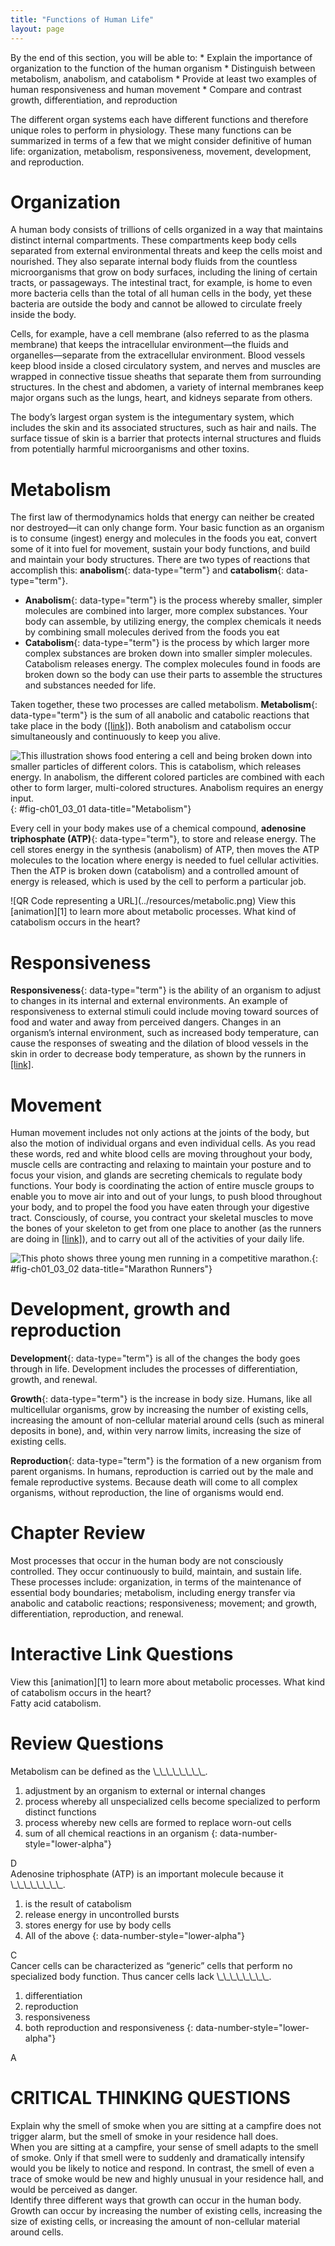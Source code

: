 ```yaml
---
title: "Functions of Human Life"
layout: page
---
```



<div data-type="abstract" markdown="1">
By the end of this section, you will be able to:
* Explain the importance of organization to the function of the human organism
* Distinguish between metabolism, anabolism, and catabolism
* Provide at least two examples of human responsiveness and human movement
* Compare and contrast growth, differentiation, and reproduction

</div>

The different organ systems each have different functions and therefore unique roles to perform in physiology. These many functions can be summarized in terms of a few that we might consider definitive of human life: organization, metabolism, responsiveness, movement, development, and reproduction.

# Organization

A human body consists of trillions of cells organized in a way that maintains distinct internal compartments. These compartments keep body cells separated from external environmental threats and keep the cells moist and nourished. They also separate internal body fluids from the countless microorganisms that grow on body surfaces, including the lining of certain tracts, or passageways. The intestinal tract, for example, is home to even more bacteria cells than the total of all human cells in the body, yet these bacteria are outside the body and cannot be allowed to circulate freely inside the body.

Cells, for example, have a cell membrane (also referred to as the plasma membrane) that keeps the intracellular environment—the fluids and organelles—separate from the extracellular environment. Blood vessels keep blood inside a closed circulatory system, and nerves and muscles are wrapped in connective tissue sheaths that separate them from surrounding structures. In the chest and abdomen, a variety of internal membranes keep major organs such as the lungs, heart, and kidneys separate from others.

The body’s largest organ system is the integumentary system, which includes the skin and its associated structures, such as hair and nails. The surface tissue of skin is a barrier that protects internal structures and fluids from potentially harmful microorganisms and other toxins.

# Metabolism

The first law of thermodynamics holds that energy can neither be created nor destroyed—it can only change form. Your basic function as an organism is to consume (ingest) energy and molecules in the foods you eat, convert some of it into fuel for movement, sustain your body functions, and build and maintain your body structures. There are two types of reactions that accomplish this: **anabolism**{: data-type="term"} and **catabolism**{: data-type="term"}.

* **Anabolism**{: data-type="term"} is the process whereby smaller, simpler molecules are combined into larger, more complex substances. Your body can assemble, by utilizing energy, the complex chemicals it needs by combining small molecules derived from the foods you eat
* **Catabolism**{: data-type="term"} is the process by which larger more complex substances are broken down into smaller simpler molecules. Catabolism releases energy. The complex molecules found in foods are broken down so the body can use their parts to assemble the structures and substances needed for life.

Taken together, these two processes are called metabolism. **Metabolism**{: data-type="term"} is the sum of all anabolic and catabolic reactions that take place in the body ([\[link\]](#fig-ch01_03_01)). Both anabolism and catabolism occur simultaneously and continuously to keep you alive.

 ![This illustration shows food entering a cell and being broken down into smaller particles of different colors. This is catabolism, which releases energy. In anabolism, the different colored particles are combined with each other to form larger, multi-colored structures. Anabolism requires an energy input.](../resources/103_Metabolism.jpg "Anabolic reactions are building reactions, and they consume energy. Catabolic reactions break materials down and release energy. Metabolism includes both anabolic and catabolic reactions."){: #fig-ch01_03_01 data-title="Metabolism"}

Every cell in your body makes use of a chemical compound, **adenosine triphosphate (ATP)**{: data-type="term"}, to store and release energy. The cell stores energy in the synthesis (anabolism) of ATP, then moves the ATP molecules to the location where energy is needed to fuel cellular activities. Then the ATP is broken down (catabolism) and a controlled amount of energy is released, which is used by the cell to perform a particular job.

<div data-type="note" class="anatomy interactive" data-label="" markdown="1">
<span data-type="media" data-alt="QR Code representing a URL"> ![QR Code representing a URL](../resources/metabolic.png) </span>
View this [animation][1] to learn more about metabolic processes. What kind of catabolism occurs in the heart?

</div>

# Responsiveness

**Responsiveness**{: data-type="term"} is the ability of an organism to adjust to changes in its internal and external environments. An example of responsiveness to external stimuli could include moving toward sources of food and water and away from perceived dangers. Changes in an organism’s internal environment, such as increased body temperature, can cause the responses of sweating and the dilation of blood vessels in the skin in order to decrease body temperature, as shown by the runners in [\[link\]](#fig-ch01_03_02).

# Movement

Human movement includes not only actions at the joints of the body, but also the motion of individual organs and even individual cells. As you read these words, red and white blood cells are moving throughout your body, muscle cells are contracting and relaxing to maintain your posture and to focus your vision, and glands are secreting chemicals to regulate body functions. Your body is coordinating the action of entire muscle groups to enable you to move air into and out of your lungs, to push blood throughout your body, and to propel the food you have eaten through your digestive tract. Consciously, of course, you contract your skeletal muscles to move the bones of your skeleton to get from one place to another (as the runners are doing in [\[link\]](#fig-ch01_03_02)), and to carry out all of the activities of your daily life.

 ![This photo shows three young men running in a competitive marathon.](../resources/01_05_Marathon_Runners.jpg "Runners demonstrate two characteristics of living humans&#x2014;responsiveness and movement. Anatomic structures and physiological processes allow runners to coordinate the action of muscle groups and sweat in response to rising internal body temperature. (credit: Phil Roeder/flickr)"){: #fig-ch01_03_02 data-title="Marathon Runners"}

# Development, growth and reproduction

**Development**{: data-type="term"} is all of the changes the body goes through in life. Development includes the processes of differentiation, growth, and renewal.

**Growth**{: data-type="term"} is the increase in body size. Humans, like all multicellular organisms, grow by increasing the number of existing cells, increasing the amount of non-cellular material around cells (such as mineral deposits in bone), and, within very narrow limits, increasing the size of existing cells.

**Reproduction**{: data-type="term"} is the formation of a new organism from parent organisms. In humans, reproduction is carried out by the male and female reproductive systems. Because death will come to all complex organisms, without reproduction, the line of organisms would end.

# Chapter Review

Most processes that occur in the human body are not consciously controlled. They occur continuously to build, maintain, and sustain life. These processes include: organization, in terms of the maintenance of essential body boundaries; metabolism, including energy transfer via anabolic and catabolic reactions; responsiveness; movement; and growth, differentiation, reproduction, and renewal.

# Interactive Link Questions

<div data-type="exercise">
<div data-type="problem" markdown="1">
View this [animation][1] to learn more about metabolic processes. What kind of catabolism occurs in the heart?

</div>
<div data-type="solution" markdown="1">
Fatty acid catabolism.

</div>
</div>

# Review Questions

<div data-type="exercise">
<div data-type="problem" markdown="1">
Metabolism can be defined as the \_\_\_\_\_\_\_\_.

1.  adjustment by an organism to external or internal changes
2.  process whereby all unspecialized cells become specialized to perform distinct functions
3.  process whereby new cells are formed to replace worn-out cells
4.  sum of all chemical reactions in an organism
{: data-number-style="lower-alpha"}

</div>
<div data-type="solution" markdown="1">
D

</div>
</div>

<div data-type="exercise">
<div data-type="problem" markdown="1">
Adenosine triphosphate (ATP) is an important molecule because it \_\_\_\_\_\_\_\_.

1.  is the result of catabolism
2.  release energy in uncontrolled bursts
3.  stores energy for use by body cells
4.  All of the above
{: data-number-style="lower-alpha"}

</div>
<div data-type="solution" markdown="1">
C

</div>
</div>

<div data-type="exercise">
<div data-type="problem" markdown="1">
Cancer cells can be characterized as “generic” cells that perform no specialized body function. Thus cancer cells lack \_\_\_\_\_\_\_\_.

1.  differentiation
2.  reproduction
3.  responsiveness
4.  both reproduction and responsiveness
{: data-number-style="lower-alpha"}

</div>
<div data-type="solution" markdown="1">
A

</div>
</div>

# CRITICAL THINKING QUESTIONS

<div data-type="exercise">
<div data-type="problem" markdown="1">
Explain why the smell of smoke when you are sitting at a campfire does not trigger alarm, but the smell of smoke in your residence hall does.

</div>
<div data-type="solution" markdown="1">
When you are sitting at a campfire, your sense of smell adapts to the smell of smoke. Only if that smell were to suddenly and dramatically intensify would you be likely to notice and respond. In contrast, the smell of even a trace of smoke would be new and highly unusual in your residence hall, and would be perceived as danger.

</div>
</div>

<div data-type="exercise">
<div data-type="problem" markdown="1">
Identify three different ways that growth can occur in the human body.

</div>
<div data-type="solution" markdown="1">
Growth can occur by increasing the number of existing cells, increasing the size of existing cells, or increasing the amount of non-cellular material around cells.

</div>
</div>



[1]: http://openstaxcollege.org/l/metabolic
